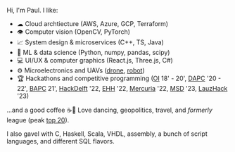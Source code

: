 Hi, I'm Paul. I like:
- ☁ Cloud archtiecture (AWS, Azure, GCP, Terraform)
- 👁️ Computer vision (OpenCV, PyTorch)
- 📈 System design & microservices (C++, TS, Java)
- 🤖 ML & data science (Python, numpy, pandas, scipy)
- 💻 UI/UX & computer graphics (React.js, Three.js, C#)
- ⚙️ Microelectronics and UAVs ([drone](https://github.com/GDSC-Delft-Dev/apa), [robot](https://github.com/paulmis/beepboop3000))
- 🏆 Hackathons and competitive programming ([OI](https://oi.edu.pl/) 18' - 20', [DAPC](https://ch.tudelft.nl/activities/event/2020/delft-algorithm-programming-contest-dapc/) '20 - 22', [BAPC](https://icpc.global/regionals/finder/BAPC-2022/teams) 21', [HackDelft](https://hackdelft.nl/) '22, [EHH](https://www.hackhealth.eu/) '22, [Mercuria](https://hackathon.mercuria.com/) '22, [MSD](https://www.makerspacedelft.nl/) '23, [LauzHack](https://lauzhack.com/) '23)

...and a good coffee ☕🥴 Love dancing, geopolitics, travel, and *formerly* league (peak [top 20](league.png)).

I also gavel with C, Haskell, Scala, VHDL, assembly, a bunch of script languages, and different SQL flavors.
